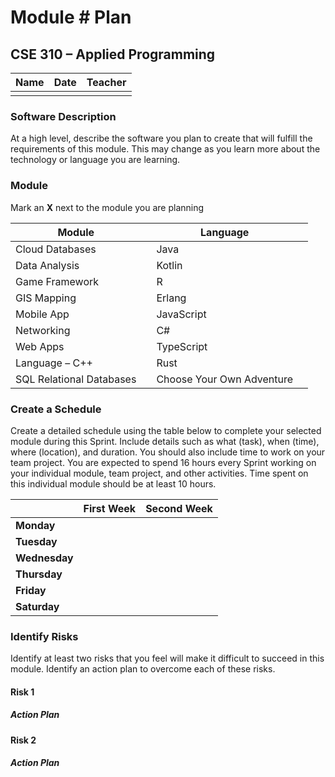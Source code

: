 # Module #<!-- Insert Module Number --> Plan
## CSE 310 – Applied Programming

|Name|Date|Teacher|
|-|-|-|
| | | |

### Software Description 
At a high level, describe the software you plan to create that will fulfill the requirements of this module.  This may change as you learn more about the technology or language you are learning.

### Module
Mark an **X** next to the module you are planning

|Module                   | |Language                  | |
|-------------------------|-|--------------------------|-|
|Cloud Databases          | | Java                     | |
|Data Analysis            | | Kotlin                   | |
|Game Framework           | | R                        | |
|GIS Mapping              | | Erlang                   | |
|Mobile App               | | JavaScript               | |
|Networking               | | C#                       | |
|Web Apps                 | | TypeScript               | |
|Language – C++           | | Rust                     | |
|SQL Relational Databases | |Choose Your Own Adventure | |

### Create a Schedule
Create a detailed schedule using the table below to complete your selected module during this Sprint.  Include details such as what (task), when (time), where (location), and duration.  You should also include time to work on your team project.  You are expected to spend 16 hours every Sprint working on your individual module, team project, and other activities. Time spent on this individual module should be at least 10 hours.

|             |First Week|Second Week|
|-------------|----------|-----------|
|**Monday**   | | |		
|**Tuesday**  | | |
|**Wednesday**| | |		
|**Thursday** | | |
|**Friday**   | | |		
|**Saturday** | | |


### Identify Risks
Identify at least two risks that you feel will make it difficult to succeed in this module.  Identify an action plan to overcome each of these risks.

#### Risk 1
<!-- Detail the risk here -->

##### Action Plan
<!-- Detail the plan to over come the risk here -->

#### Risk 2
<!-- Detail the risk here -->

##### Action Plan
<!-- Detail the plan to over come the risk here -->


<!-- Create this Markdown to a PDF and submit it. In visual studio code you can convert this to a pdf with any one of the extensions. -->
